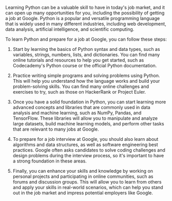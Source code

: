 
Learning Python can be a valuable skill to have in today's job market, and it can open up many opportunities for you, including the possibility of getting a job at Google. Python is a popular and versatile programming language that is widely used in many different industries, including web development, data analysis, artificial intelligence, and scientific computing.

To learn Python and prepare for a job at Google, you can follow these steps:

1.  Start by learning the basics of Python syntax and data types, such as variables, strings, numbers, lists, and dictionaries. You can find many online tutorials and resources to help you get started, such as Codecademy's Python course or the official Python documentation.
    
2.  Practice writing simple programs and solving problems using Python. This will help you understand how the language works and build your problem-solving skills. You can find many online challenges and exercises to try, such as those on HackerRank or Project Euler.
    
3.  Once you have a solid foundation in Python, you can start learning more advanced concepts and libraries that are commonly used in data analysis and machine learning, such as NumPy, Pandas, and TensorFlow. These libraries will allow you to manipulate and analyze large datasets, build machine learning models, and perform other tasks that are relevant to many jobs at Google.
    
4.  To prepare for a job interview at Google, you should also learn about algorithms and data structures, as well as software engineering best practices. Google often asks candidates to solve coding challenges and design problems during the interview process, so it's important to have a strong foundation in these areas.
    
5.  Finally, you can enhance your skills and knowledge by working on personal projects and participating in online communities, such as forums and discussion groups. This will allow you to learn from others and apply your skills in real-world scenarios, which can help you stand out in the job market and impress potential employers like Google.